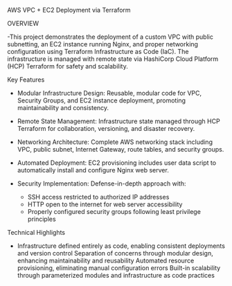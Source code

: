 AWS VPC + EC2 Deployment via Terraform

OVERVIEW

-This project demonstrates the deployment of a custom VPC with public subnetting, an EC2 instance running Nginx, and proper networking configuration using Terraform Infrastructure as Code (IaC). The infrastructure is managed with remote state via HashiCorp Cloud Platform (HCP) Terraform for safety and scalability.

Key Features

- Modular Infrastructure Design: Reusable, modular code for VPC, Security Groups, and EC2 instance deployment, promoting maintainability and consistency.

- Remote State Management: Infrastructure state managed through HCP Terraform for collaboration, versioning, and disaster recovery.
- Networking Architecture: Complete AWS networking stack including VPC, public subnet, Internet Gateway, route tables, and security groups.
- Automated Deployment: EC2 provisioning includes user data script to automatically install and configure Nginx web server.
- Security Implementation: Defense-in-depth approach with:
  - SSH access restricted to authorized IP addresses
  - HTTP open to the internet for web server accessibility
  - Properly configured security groups following least privilege principles



Technical Highlights
- Infrastructure defined entirely as code, enabling consistent deployments and version control
Separation of concerns through modular design, enhancing maintainability and reusability
Automated resource provisioning, eliminating manual configuration errors
Built-in scalability through parameterized modules and infrastructure as code practices
